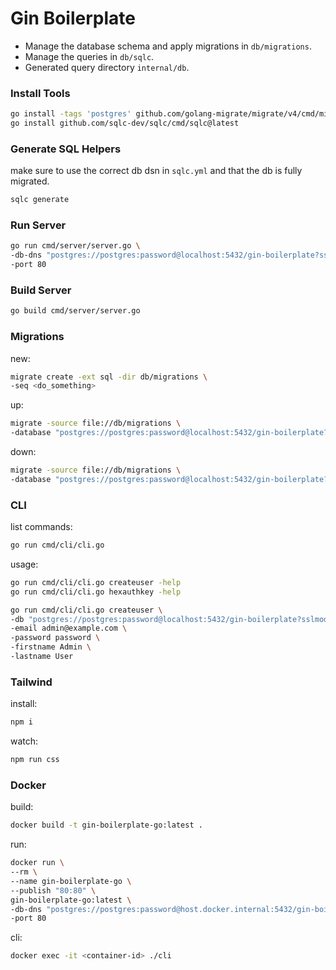 # Gin Boilerplate

* Manage the database schema and apply migrations in `db/migrations`.
* Manage the queries in `db/sqlc`.
* Generated query directory `internal/db`.

### Install Tools
```bash
go install -tags 'postgres' github.com/golang-migrate/migrate/v4/cmd/migrate@latest
go install github.com/sqlc-dev/sqlc/cmd/sqlc@latest
```

### Generate SQL Helpers
make sure to use the correct db dsn in `sqlc.yml` and that the db is fully migrated.
```bash
sqlc generate
```

### Run Server
```bash
go run cmd/server/server.go \
-db-dns "postgres://postgres:password@localhost:5432/gin-boilerplate?sslmode=disable" \
-port 80
```

### Build Server
```bash
go build cmd/server/server.go
```

### Migrations

new:
```bash
migrate create -ext sql -dir db/migrations \
-seq <do_something>
```

up:
```bash
migrate -source file://db/migrations \
-database "postgres://postgres:password@localhost:5432/gin-boilerplate?sslmode=disable" up
```

down:
```bash
migrate -source file://db/migrations \
-database "postgres://postgres:password@localhost:5432/gin-boilerplate?sslmode=disable" down
```

### CLI
list commands:
```bash
go run cmd/cli/cli.go
```

usage:
```bash
go run cmd/cli/cli.go createuser -help
go run cmd/cli/cli.go hexauthkey -help
```
```bash
go run cmd/cli/cli.go createuser \
-db "postgres://postgres:password@localhost:5432/gin-boilerplate?sslmode=disable" \
-email admin@example.com \
-password password \
-firstname Admin \
-lastname User
```

### Tailwind
install:
```bash
npm i
```
watch:
```bash
npm run css
```

### Docker
build:
```bash
docker build -t gin-boilerplate-go:latest .
```
run:
```bash
docker run \
--rm \
--name gin-boilerplate-go \
--publish "80:80" \
gin-boilerplate-go:latest \
-db-dns "postgres://postgres:password@host.docker.internal:5432/gin-boilerplate?sslmode=disable" \
-port 80
```
cli:
```bash
docker exec -it <container-id> ./cli
```